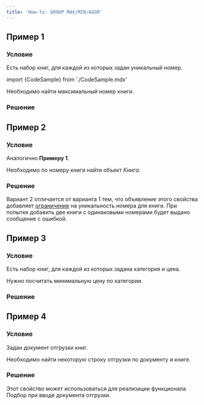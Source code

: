 ```yaml
---
title: 'How-to: GROUP MAX/MIN/AGGR'
---
```


## Пример 1

### Условие

Есть набор книг, для каждой из которых задан уникальный номер.

import {CodeSample} from './CodeSample.mdx'

<CodeSample url="https://ru-documentation.lsfusion.org/sample?file=UseCaseMMA&block=sample1"/>

Необходимо найти максимальный номер книги.

### Решение

<CodeSample url="https://ru-documentation.lsfusion.org/sample?file=UseCaseMMA&block=solution1"/>

## Пример 2

### Условие

Аналогично **Примеру 1**.

Необходимо по номеру книги найти объект *Книга*.

### Решение

<CodeSample url="https://ru-documentation.lsfusion.org/sample?file=UseCaseMMA&block=solution2"/>

Вариант 2 отличается от варианта 1 тем, что объявление этого свойства добавляет [ограничение](Constraints.md) на уникальность номера для книги. При попытке добавить две книги с одинаковыми номерами будет выдано сообщение с ошибкой.

## Пример 3

### Условие

Есть набор книг, для каждой из которых задана категория и цена.

<CodeSample url="https://ru-documentation.lsfusion.org/sample?file=UseCaseMMA&block=sample3"/>

Нужно посчитать минимальную цену по категории.

### Решение

<CodeSample url="https://ru-documentation.lsfusion.org/sample?file=UseCaseMMA&block=solution3"/>

## Пример 4

### Условие

Задан документ отгрузки книг.

<CodeSample url="https://ru-documentation.lsfusion.org/sample?file=UseCaseMMA&block=sample4"/>

Необходимо найти некоторую строку отгрузки по документу и книге.

### Решение

<CodeSample url="https://ru-documentation.lsfusion.org/sample?file=UseCaseMMA&block=solution4"/>

Этот свойство может использоваться для реализации функционала Подбор при вводе документа отгрузки.
